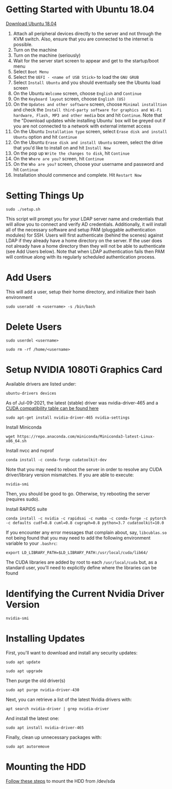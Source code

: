 # Getting Started with Ubuntu 18.04

[Download Ubuntu 18.04](http://releases.ubuntu.com/18.04/)

1. Attach all peripheral devices directly to the server and not through the KVM switch. Also, ensure that you are connected to the internet is possible.
2. Turn on the machine
3. Turn on the machine (seriously)
4. Wait for the server start screen to appear and get to the startup/boot menu
5. Select `Boot Menu`
6. Select the `UEFI - <name of USB Stick>` to load the `GNU GRUB` 
7. Select `Install Ubuntu` and you should eventually see the Ubuntu load screen
8. On the Ubuntu `Welcome` screen, choose `English` and `Continue`
9. On the `Keyboard layout` screen, choose `English (US)`
10. On the `Updates and other software` screen, choose `Minimal installtion` and check the `Install third-party software for graphics and Wi-Fi hardware, Flash, MP3 and other media` box and hit `Continue`. Note that the "Download updates while installing Ubuntu` box will be greyed out if you are not connected to a network with external internet access
11. On the Ubuntu `Installation type` screen, select `Erase disk and install Ubuntu` option and hit `Continue`
12. On the Ubuntu `Erase disk and install Ubuntu` screen, select the drive that you'd like to install on and hit `Install Now`
13. On the pop up `Write the changes to disk`, hit `Continue`
14. On the `Where are you?` screen, hit `Continue`
15. On the `Who are you?` screen, choose your username and password and hit `Continue`
16. Installation should commence and complete. Hit `Restart Now`

# Setting Things Up

`sudo ./setup.sh`

This script will prompt you for your LDAP server name and credentials that will allow you to connect and verify AD credentials. Additionally, it will install all of the necessary software and setup PAM (pluggable authentication modules) for SSH. Users will first authenticate (behind the scenes) against LDAP if they already have a home directory on the server. If the user does not already have a home directory then they will not be able to authenticate (see Add Users below). Note that when LDAP authentication fails then PAM will continue along with its regularly scheduled authentication process.

# Add Users 

This will add a user, setup their home directory, and initialize their bash environment

`sudo useradd -m <username> -s /bin/bash`

# Delete Users

`sudo userdel <username>`

`sudo rm -rf /home/<username>`

# Setup NVIDIA 1080Ti Graphics Card

Available drivers are listed under:

`ubuntu-drivers devices`

As of Jul-09-2021, the latest (stable) driver was nvidia-driver-465 and a [CUDA compatibility table can be found here](https://docs.nvidia.com/cuda/cuda-toolkit-release-notes/index.html)

`sudo apt-get install nvidia-driver-465 nvidia-settings`

Install Miniconda

`wget https://repo.anaconda.com/miniconda/Miniconda3-latest-Linux-x86_64.sh`

Install nvcc and nvprof

`conda install -c conda-forge cudatoolkit-dev` 

Note that you may need to reboot the server in order to resolve any CUDA driver/library version mismatches. If you are able to execute:

`nvidia-smi`

Then, you should be good to go. Otherwise, try rebooting the server (requires sudo).

Install RAPIDS suite

`conda install -c nvidia -c rapidsai -c numba -c conda-forge -c pytorch -c defaults cudf=0.8 cuml=0.8 cugraph=0.8 python=3.7 cudatoolkit=10.0`

If you encounter any error messages that complain about, say, `libcublas.so` not being found that you may need to add the following environment variable to your `.bashrc`:

`export LD_LIBRARY_PATH=$LD_LIBRARY_PATH:/usr/local/cuda/lib64/`

The CUDA libraries are added by root to each `/usr/local/cuda` but, as a standard user, you'll need to explicitly define where the libraries can be found

# Identifying the Current Nvidia Driver Version

`nvidia-smi`

# Installing Updates

First, you'll want to download and install any security updates:

`sudo apt update`

`sudo apt upgrade`

Then purge the old driver(s)

`sudo apt purge nvidia-driver-430`

Next, you can retrieve a list of the latest Nvidia drivers with:

`apt search nvidia-driver | grep nvidia-driver`

And install the latest one:

`sudo apt install nvidia-driver-465`

Finally, clean up unnecessary packages with:

`sudo apt autoremove`

# Mounting the HDD

[Follow these steps](https://medium.com/@sh.tsang/partitioning-formatting-and-mounting-a-hard-drive-in-linux-ubuntu-18-04-324b7634d1e0) to mount the HDD from /dev/sda
